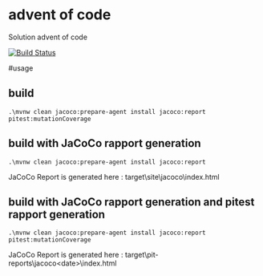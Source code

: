 # advent of code
Solution advent of code

[![Build Status](https://app.travis-ci.com/DamCarduner/aoc.svg?branch=main)](https://app.travis-ci.com/DamCarduner/aoc)

#usage

## build
```
.\mvnw clean jacoco:prepare-agent install jacoco:report pitest:mutationCoverage
```

## build with JaCoCo rapport generation
```
.\mvnw clean jacoco:prepare-agent install jacoco:report
```
JaCoCo Report is generated here : target\site\jacoco\index.html

## build with JaCoCo rapport generation and pitest rapport generation
```
.\mvnw clean jacoco:prepare-agent install jacoco:report pitest:mutationCoverage
```
JaCoCo Report is generated here : target\pit-reports\jacoco\<date>\index.html
